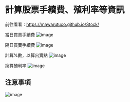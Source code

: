 # 計算股票手續費、殖利率等資訊
前往看看：https://mawarutuco.github.io/Stock/

當日買賣手續費
![image](https://user-images.githubusercontent.com/98326769/189844848-361dda11-e23b-43a1-8844-47719e47e57f.png)

隔日買賣手續費
![image](https://user-images.githubusercontent.com/98326769/189844943-1dc7d68c-4a96-4f2e-b500-819f89f45275.png)

計算%數，以算出賣點
![image](https://user-images.githubusercontent.com/98326769/189845473-a1221d55-4768-4a5f-bc97-a592a22d6a86.png)

換算殖利率
![image](https://user-images.githubusercontent.com/98326769/189845614-2e51668d-8e32-4dca-b3d1-ca3fcfce6164.png)

## 注意事項
![image](https://user-images.githubusercontent.com/98326769/189845919-518dfb53-dd67-43ca-a346-678ccf361e66.png)

